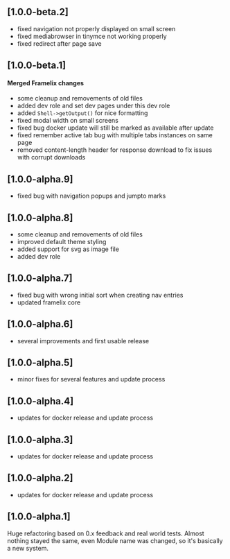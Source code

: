 ## [1.0.0-beta.2]

* fixed navigation not properly displayed on small screen
* fixed mediabrowser in tinymce not working properly
* fixed redirect after page save

## [1.0.0-beta.1]

#### Merged Framelix changes

* some cleanup and removements of old files
* added dev role and set dev pages under this dev role
* added `Shell->getOutput()` for nice formatting
* fixed modal width on small screens
* fixed bug docker update will still be marked as available after update
* fixed remember active tab bug with multiple tabs instances on same page
* removed content-length header for response download to fix issues with corrupt downloads

## [1.0.0-alpha.9]

* fixed bug with navigation popups and jumpto marks

## [1.0.0-alpha.8]

* some cleanup and removements of old files
* improved default theme styling
* added support for svg as image file
* added dev role

## [1.0.0-alpha.7]

* fixed bug with wrong initial sort when creating nav entries
* updated framelix core

## [1.0.0-alpha.6]

* several improvements and first usable release

## [1.0.0-alpha.5]

* minor fixes for several features and update process

## [1.0.0-alpha.4]

* updates for docker release and update process

## [1.0.0-alpha.3]

* updates for docker release and update process

## [1.0.0-alpha.2]

* updates for docker release and update process

## [1.0.0-alpha.1]

Huge refactoring based on 0.x feedback and real world tests. Almost nothing stayed the same, even Module name was
changed, so it's basically a new system.